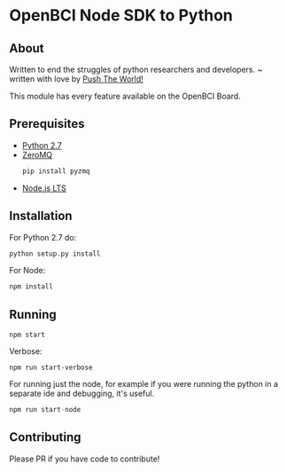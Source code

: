 # OpenBCI Node SDK to Python

## About

Written to end the struggles of python researchers and developers. ~ written with love by [Push The World!](http://www.pushtheworldllc.com)

This module has every feature available on the OpenBCI Board.

## Prerequisites

* [Python 2.7](https://www.python.org/downloads/)
* [ZeroMQ](http://zeromq.org/bindings:python)
  ```python
  pip install pyzmq
  ```
* [Node.js LTS](https://nodejs.org/en/)


## Installation
For Python 2.7 do:
```bash
python setup.py install
```
For Node:
```bash
npm install
```

## Running
```
npm start
```
Verbose:
```
npm run start-verbose
```
For running just the node, for example if you were running the python in a separate ide and debugging, it's useful.
```python
npm run start-node
```

## Contributing
Please PR if you have code to contribute!